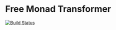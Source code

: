 # Free Monad Transformer

[![Build Status](https://travis-ci.org/xuwei-k/FreeT.svg)](https://travis-ci.org/xuwei-k/FreeT)
